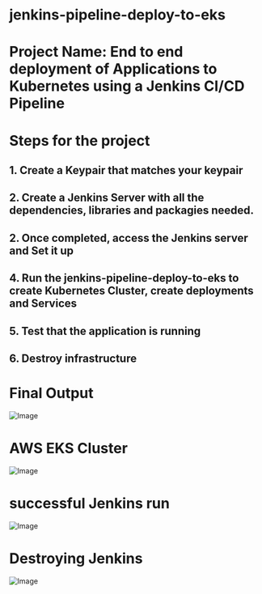 # jenkins-pipeline-deploy-to-eks
# Project Name: End to end deployment of Applications to Kubernetes using a Jenkins CI/CD Pipeline
# Steps for the project

## 1. Create a Keypair that matches your keypair
## 2. Create a Jenkins Server with all the dependencies, libraries and packagies needed.
## 2. Once completed, access the Jenkins server and Set it up
## 4. Run the jenkins-pipeline-deploy-to-eks to create Kubernetes Cluster, create deployments and Services
## 5. Test that the application is running 
## 6. Destroy infrastructure

# Final Output

![Image](https://github.com/user-attachments/assets/3960476f-8e6d-4aeb-9698-dc455def3326)

# AWS EKS Cluster
![Image](https://github.com/user-attachments/assets/411daeeb-1e1a-4673-9913-6071399f65bf)

# successful Jenkins run
![Image](https://github.com/user-attachments/assets/cbf5bd49-e058-43d7-bdc0-3a16673c7427)

# Destroying Jenkins 
![Image](https://github.com/user-attachments/assets/8ad8066b-0557-44a6-98b7-07768c959f23)


